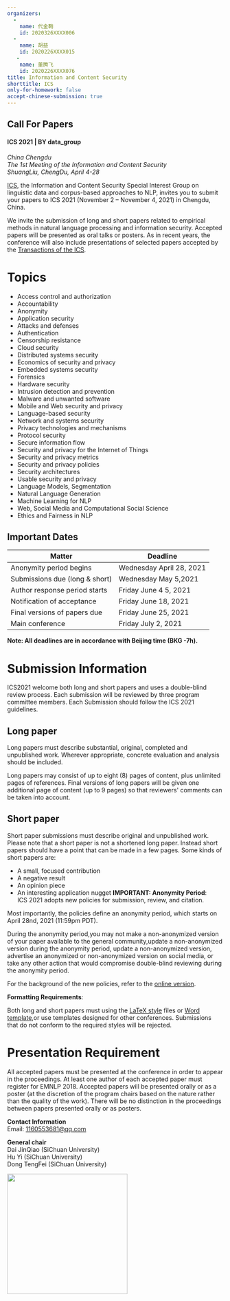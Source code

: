 ```yaml
---
organizers:
  -
    name: 代金鞘
    id: 2020326XXXX006
  -
    name: 胡益
    id: 2020226XXXX015
   -
    name: 董腾飞
    id: 2020226XXXX076
title: Information and Content Security
shorttitle: ICS
only-for-homework: false
accept-chinese-submission: true
---
```


## Call For Papers  

#### ICS 2021 | BY data_group
_China Chengdu_  
_The 1st Meeting of the Information and Content Security_    
_ShuangLiu, ChengDu, April 4-28_

[ICS]('#'), the Information and Content Security Special Interest Group on linguistic data and corpus-based approaches to NLP, invites you to submit your papers to ICS 2021 (November 2 – November 4, 2021) in Chengdu, China.

We invite the submission of long and short papers related to empirical methods in natural language processing and information security. Accepted papers will be presented as oral talks or posters. As in recent years, the conference will also include presentations of selected papers accepted by the [Transactions of the ICS]('#').


# Topics

+ Access control and authorization   
+ Accountability    
+ Anonymity  
+ Application security  
+ Attacks and defenses  
+ Authentication  
+ Censorship resistance  
+ Cloud security  
+ Distributed systems security  
+ Economics of security and privacy  
+ Embedded systems security  
+ Forensics  
+ Hardware security  
+ Intrusion detection and prevention  
+ Malware and unwanted software  
+ Mobile and Web security and privacy  
+ Language-based security  
+ Network and systems security  
+ Privacy technologies and mechanisms  
+ Protocol security  
+ Secure information flow  
+ Security and privacy for the Internet of Things  
+ Security and privacy metrics  
+ Security and privacy policies  
+ Security architectures  
+ Usable security and privacy  
+ Language Models, Segmentation
+ Natural Language Generation
+ Machine Learning for NLP
+ Web, Social Media and Computational Social Science
+ Ethics and Fairness in NLP


## Important Dates 
| Matter | Deadline  |	  
|  ----  | ----  |
| Anonymity period begins	 | Wednesday April 28, 2021  |
| Submissions due (long & short)  | Wednesday	May 5,2021   |   
| Author response period starts  | Friday	June 4 5, 2021  |
| Notification of acceptance  | Friday	June 18, 2021 |
| Final versions of papers due  | Friday	June 25, 2021 |
| Main conference |  Friday	July 2, 2021|

**Note: All deadlines are in accordance with Beijing time (BKG -7h).**

# Submission Information
ICS2021 welcome both long and short papers and uses a double-blind review process. Each submission will be reviewed by three program committee members. Each Submission should follow the ICS 2021 guidelines.
## Long paper
Long papers must describe substantial, original, completed and unpublished work. Wherever appropriate, concrete evaluation and analysis should be included.

Long papers may consist of up to eight (8) pages of content, plus unlimited pages of references. Final versions of long papers will be given one additional page of content (up to 9 pages) so that reviewers' comments can be taken into account.

## Short paper
Short paper submissions must describe original and unpublished work. Please note that a short paper is not a shortened long paper. Instead short papers should have a point that can be made in a few pages. Some kinds of short papers are:

+ A small, focused contribution
+ A negative result
+ An opinion piece
+ An interesting application nugget
**IMPORTANT: Anonymity Period**:  
ICS 2021 adopts new policies for submission, review, and citation. 

Most importantly, the policies define an anonymity period, which starts on April 28nd, 2021 (11:59pm PDT).

During the anonymity period,you may not make a non-anonymized version of your paper available to the general community,update a non-anonymized version during the anonymity period, update a non-anonymized version, advertise an anonymized or non-anonymized version on social media, or take any other action that would compromise double-blind reviewing during the anonymity period.

For the background of the new policies, refer to the [online version](https://www.aclweb.org/portal/content/new-policies-submission-review-and-citation).

**Formatting Requirements**:  

Both long and short papers must using the [LaTeX style](https://emnlp2018.org/downloads/emnlp18-latex.zip) files or [Word template](https://emnlp2018.org/downloads/emnlp18-word.zip),or use templates designed for other conferences. Submissions that do not conform to the required styles will be rejected.



# Presentation Requirement
All accepted papers must be presented at the conference in order to appear in the proceedings. At least one author of each accepted paper must register for EMNLP 2018. Accepted papers will be presented orally or as a poster (at the discretion of the program chairs based on the nature rather than the quality of the work). There will be no distinction in the proceedings between papers presented orally or as posters.

**Contact Information**  
Email: 1160553681@qq.com

**General chair**  
Dai JinQiao (SiChuan University)  
Hu Yi (SiChuan University)  
Dong TengFei (SiChuan University) 

<div align=left>
	<img src="https://gimg2.baidu.com/image_search/src=http%3A%2F%2Fs16.sinaimg.cn%2Fmw690%2F006Csvefzy78NLTGu8T1f%26690&refer=http%3A%2F%2Fs16.sinaimg.cn&app=2002&size=f9999,10000&q=a80&n=0&g=0n&fmt=jpeg?sec=1621687324&t=f161bceec555038ca4fb53063aaf1f16"/  height = '280'> 
</div>




